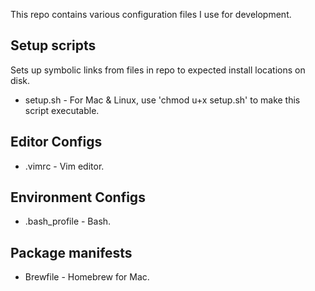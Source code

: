 This repo contains various configuration files I use for development.

## Setup scripts
Sets up symbolic links from files in repo to expected install locations on disk.
* setup.sh - For Mac & Linux, use 'chmod u+x setup.sh' to make this script executable.

## Editor Configs
* .vimrc - Vim editor.

## Environment Configs
* .bash_profile - Bash.

## Package manifests
* Brewfile - Homebrew for Mac.
